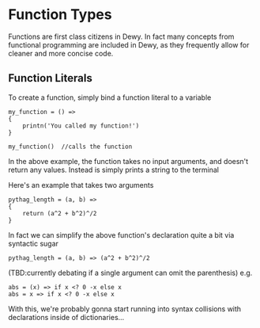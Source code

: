 # Function Types

Functions are first class citizens in Dewy. In fact many concepts from functional programming are included in Dewy, as they frequently allow for cleaner and more concise code.

## Function Literals

To create a function, simply bind a function literal to a variable

```dewy
my_function = () => 
{ 
    printn('You called my function!') 
}

my_function()  //calls the function
```

In the above example, the function takes no input arguments, and doesn't return any values. Instead is simply prints a string to the terminal


Here's an example that takes two arguments

```dewy
pythag_length = (a, b) => 
{ 
    return (a^2 + b^2)^/2
}
```

In fact we can simplify the above function's declaration quite a bit via syntactic sugar

```dewy
pythag_length = (a, b) => (a^2 + b^2)^/2
```

(TBD:currently debating if a single argument can omit the parenthesis) e.g.

```dewy
abs = (x) => if x <? 0 -x else x
abs = x => if x <? 0 -x else x
```

With this, we're probably gonna start running into syntax collisions with declarations inside of dictionaries...